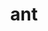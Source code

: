 ---
category: 3-letters
denotation: null
name: ant
reference_link: https://www.etymonline.com/word/ant
root_language: null
root_name: null
title: ant
type: free
word_sums:
- respelling: ant
  sum: 'Ant + '
---